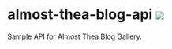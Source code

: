 # almost-thea-blog-api ![](https://travis-ci.org/AlmostTheaOrg/almost-thea-blog-api.svg?branch=master)
Sample API for Almost Thea Blog Gallery.
